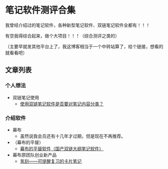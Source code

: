 # 笔记软件测评合集

我曾经介绍过的笔记软件，各种新型笔记软件、双链笔记软件全都有！！！

有空我得综合起来，做个大项目！！！（综合测评之类的）

（主要早就发其他平台上了，我这博客相当于一个中转站算了，给个链接，想看的就看看吧）

## 文章列表
### 个人想法

- 双链笔记使用
	- <a target="_blank" href="https://mp.weixin.qq.com/s?__biz=MzU4MjY5OTM5OQ==&mid=2247485288&idx=2&sn=090d9a7d3054f7dda717c3584114a5bc&chksm=fdb51780cac29e960fcd53701c1993dfb38ef7ccfa3c3275a938e8596a22f859144e1996c05b&token=84766434&lang=zh_CN#rd">使用双链笔记软件是否要对笔记内容分类？</a>
### 介绍软件
- 幕布
	- 虽然说我会员还有十几年才过期，但是现在不再推荐。
- （幕布的平替）
	- <a target="_blank" href="https://mp.weixin.qq.com/s?__biz=MzU4MjY5OTM5OQ==&mid=2247485382&idx=1&sn=10a70f65b9c61e0e4c5256273e1ee3d0&chksm=fdb5172ecac29e38dc9a86068c499e1d75507e9b0e6b8644c0cadcc4b5341877b7cef1fd6549&token=84766434&lang=zh_CN#rd">幕布的平替软件（国产双链大纲笔记软件）</a>
- 幕布原团队创业新产品
	- <a target="_blank" href="https://mp.weixin.qq.com/s?__biz=MzU4MjY5OTM5OQ==&mid=2247485355&idx=1&sn=82346ac00020e3395354ac4699618a30&chksm=fdb51743cac29e5529118f87b0f1d27b96bf46278bebf7a7e9fd91e4c639e26f60eaced2851f&token=84766434&lang=zh_CN#rd">氢刻——可提醒复习的卡片笔记</a>
